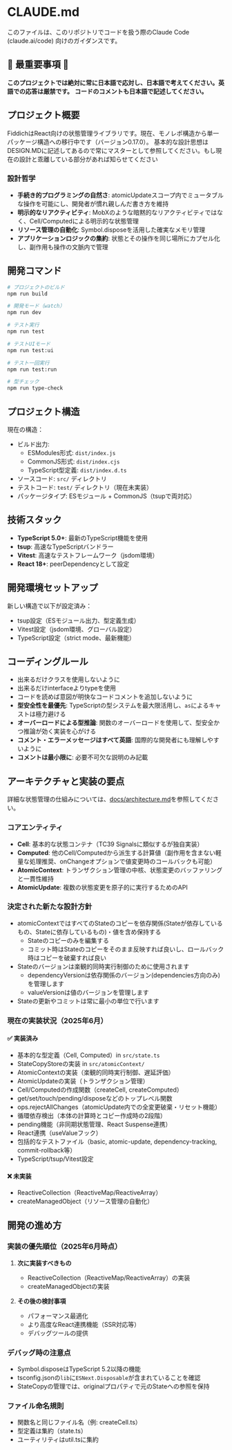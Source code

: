 # CLAUDE.md

このファイルは、このリポジトリでコードを扱う際のClaude Code (claude.ai/code) 向けのガイダンスです。

## 🚨 最重要事項 🚨
**このプロジェクトでは絶対に常に日本語で応対し、日本語で考えてください。英語での応答は厳禁です。**
**コードのコメントも日本語で記述してください。**

## プロジェクト概要

FiddichはReact向けの状態管理ライブラリです。現在、モノレポ構造から単一パッケージ構造への移行中です（バージョン0.17.0）。
基本的な設計思想はDESIGN.MDに記述してあるので常にマスターとして参照してください。もし現在の設計と乖離している部分があれば知らせてください

### 設計哲学

- **手続き的プログラミングの自然さ**: atomicUpdateスコープ内でミュータブルな操作を可能にし、開発者が慣れ親しんだ書き方を維持
- **明示的なリアクティビティ**: MobXのような暗黙的なリアクティビティではなく、Cell/Computedによる明示的な状態管理
- **リソース管理の自動化**: Symbol.disposeを活用した確実なメモリ管理
- **アプリケーションロジックの集約**: 状態とその操作を同じ場所にカプセル化し、副作用も操作の文脈内で管理

## 開発コマンド

```bash
# プロジェクトのビルド
npm run build

# 開発モード（watch）
npm run dev

# テスト実行
npm run test

# テストUIモード
npm run test:ui

# テスト一回実行
npm run test:run

# 型チェック
npm run type-check
```

## プロジェクト構造

現在の構造：
- ビルド出力: 
  - ESModules形式: `dist/index.js`
  - CommonJS形式: `dist/index.cjs`
  - TypeScript型定義: `dist/index.d.ts`
- ソースコード: `src/` ディレクトリ
- テストコード: `test/` ディレクトリ（現在未実装）
- パッケージタイプ: ESモジュール + CommonJS（tsupで両対応）

## 技術スタック

- **TypeScript 5.0+**: 最新のTypeScript機能を使用
- **tsup**: 高速なTypeScriptバンドラー
- **Vitest**: 高速なテストフレームワーク（jsdom環境）
- **React 18+**: peerDependencyとして設定

## 開発環境セットアップ

新しい構造で以下が設定済み：
- tsup設定（ESモジュール出力、型定義生成）
- Vitest設定（jsdom環境、グローバル設定）
- TypeScript設定（strict mode、最新機能）

## コーディングルール

- 出来るだけクラスを使用しないように
- 出来るだけinterfaceよりtypeを使用
- コードを読めば意図が明快なコードコメントを追加しないように
- **型安全性を最優先**: TypeScriptの型システムを最大限活用し、`as`によるキャストは極力避ける
- **オーバーロードによる型推論**: 関数のオーバーロードを使用して、型安全かつ推論が効く実装を心がける
- **コメント・エラーメッセージはすべて英語**: 国際的な開発者にも理解しやすいように
- **コメントは最小限に**: 必要不可欠な説明のみ記載

## アーキテクチャと実装の要点

詳細な状態管理の仕組みについては、[docs/architecture.md](docs/architecture.md)を参照してください。

### コアエンティティ

- **Cell**: 基本的な状態コンテナ（TC39 Signalsに類似するが独自実装）
- **Computed**: 他のCell/Computedから派生する計算値（副作用を含まない軽量な処理推奨、onChangeオプションで値変更時のコールバックも可能）
- **AtomicContext**: トランザクション管理の中核、状態変更のバッファリングと一貫性維持
- **AtomicUpdate**: 複数の状態変更を原子的に実行するためのAPI

### 決定された新たな設計方針

- atomicContextではすべてのStateのコピーを依存関係(Stateが依存しているもの、Stateに依存しているもの)・値を含め保持する
  - Stateのコピーのみを編集する
  - コミット時はStateのコピーをそのまま反映すれば良いし、ロールバック時はコピーを破棄すれば良い
- Stateのバージョンは楽観的同時実行制御のために使用されます
  - dependencyVersionは依存関係のバージョン(dependencies方向のみ)を管理します
  - valueVersionは値のバージョンを管理します
- Stateの更新やコミットは常に最小の単位で行います

### 現在の実装状況（2025年6月）

#### ✅ 実装済み
- 基本的な型定義（Cell, Computed）in `src/state.ts`
- StateCopyStoreの実装 in `src/atomicContext/`
- AtomicContextの実装（楽観的同時実行制御、遅延評価）
- AtomicUpdateの実装（トランザクション管理）
- Cell/Computedの作成関数（createCell, createComputed）
- get/set/touch/pending/disposeなどのトップレベル関数
- ops.rejectAllChanges（atomicUpdate内での全変更破棄・リセット機能）
- 循環依存検出（本体の計算時とコピー作成時の2段階）
- pending機能（非同期状態管理、React Suspense連携）
- React連携（useValueフック）
- 包括的なテストファイル（basic, atomic-update, dependency-tracking, commit-rollback等）
- TypeScript/tsup/Vitest設定

#### ❌ 未実装
- ReactiveCollection（ReactiveMap/ReactiveArray）
- createManagedObject（リソース管理の自動化）

## 開発の進め方

### 実装の優先順位（2025年6月時点）
1. **次に実装すべきもの**
   - ReactiveCollection（ReactiveMap/ReactiveArray）の実装
   - createManagedObjectの実装

2. **その後の検討事項**
   - パフォーマンス最適化
   - より高度なReact連携機能（SSR対応等）
   - デバッグツールの提供

### デバッグ時の注意点
- Symbol.disposeはTypeScript 5.2以降の機能
- tsconfig.jsonの`lib`に`ESNext.Disposable`が含まれていることを確認
- StateCopyの管理では、originalプロパティで元のStateへの参照を保持

### ファイル命名規則
- 関数名と同じファイル名（例: createCell.ts）
- 型定義は集約（state.ts）
- ユーティリティはutil.tsに集約
